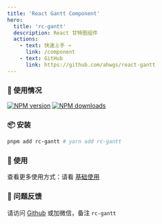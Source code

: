 ```yaml
---
title: 'React Gantt Component'
hero:
  title: 'rc-gantt'
  description: React 甘特图组件
  actions:
    - text: 快速上手 →
      link: /component
    - text: GitHub
      link: https://github.com/ahwgs/react-gantt
---
```


### 🐯 使用情况

[![NPM version][npm-badge]][npm-url]
[![NPM downloads][npm-downloads]][npm-url]


[npm-badge]: https://img.shields.io/npm/v/rc-gantt.svg?style=flat
[npm-url]: https://www.npmjs.com/package/rc-gantt
[npm-downloads]: http://img.shields.io/npm/dm/rc-gantt.svg?style=flat


### 📦 安装

```bash [pnpm]
pnpm add rc-gantt # yarn add rc-gantt
```

### 🔨 使用
<code src="./demo/basic.tsx"></code>

查看更多使用方式：请看 [基础使用](/component#基础使用)

### 👬 问题反馈

请访问 [Github](https://github.com/ahwgs/react-gantt/issues) 或加微信，备注 `rc-gantt`
